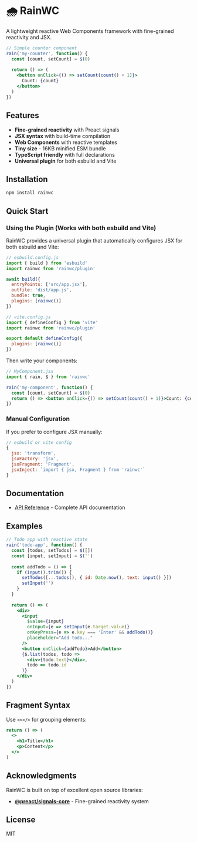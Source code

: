 # 🌧️ RainWC

A lightweight reactive Web Components framework with fine-grained reactivity and JSX.

```jsx
// Simple counter component
rain('my-counter', function() {
  const [count, setCount] = $(0)
  
  return () => (
    <button onClick={() => setCount(count() + 1)}>
      Count: {count}
    </button>
  )
})
```

## Features

- **Fine-grained reactivity** with Preact signals
- **JSX syntax** with build-time compilation
- **Web Components** with reactive templates
- **Tiny size** - 16KB minified ESM bundle
- **TypeScript friendly** with full declarations
- **Universal plugin** for both esbuild and Vite

## Installation

```bash
npm install rainwc
```

## Quick Start

### Using the Plugin (Works with both esbuild and Vite)

RainWC provides a universal plugin that automatically configures JSX for both esbuild and Vite:

```js
// esbuild.config.js
import { build } from 'esbuild'
import rainwc from 'rainwc/plugin'

await build({
  entryPoints: ['src/app.jsx'],
  outfile: 'dist/app.js',
  bundle: true,
  plugins: [rainwc()]
})
```

```js
// vite.config.js
import { defineConfig } from 'vite'
import rainwc from 'rainwc/plugin'

export default defineConfig({
  plugins: [rainwc()]
})
```

Then write your components:

```jsx
// MyComponent.jsx
import { rain, $ } from 'rainwc'

rain('my-component', function() {
  const [count, setCount] = $(0)
  return () => <button onClick={() => setCount(count() + 1)}>Count: {count}</button>
})
```

### Manual Configuration

If you prefer to configure JSX manually:

```js
// esbuild or vite config
{
  jsx: 'transform',
  jsxFactory: 'jsx',
  jsxFragment: 'Fragment',
  jsxInject: `import { jsx, Fragment } from 'rainwc'`
}
```

## Documentation

- [API Reference](api.md) - Complete API documentation

## Examples

```jsx
// Todo app with reactive state
rain('todo-app', function() {
  const [todos, setTodos] = $([])
  const [input, setInput] = $('')
  
  const addTodo = () => {
    if (input().trim()) {
      setTodos([...todos(), { id: Date.now(), text: input() }])
      setInput('')
    }
  }
  
  return () => (
    <div>
      <input 
        $value={input} 
        onInput={e => setInput(e.target.value)}
        onKeyPress={e => e.key === 'Enter' && addTodo()}
        placeholder="Add todo..." 
      />
      <button onClick={addTodo}>Add</button>
      {$.list(todos, todo => 
        <div>{todo.text}</div>, 
        todo => todo.id
      )}
    </div>
  )
})
```

## Fragment Syntax

Use `<></>` for grouping elements:

```jsx
return () => (
  <>
    <h1>Title</h1>
    <p>Content</p>
  </>
)
```

## Acknowledgments

RainWC is built on top of excellent open source libraries:

- **[@preact/signals-core](https://github.com/preactjs/signals)** - Fine-grained reactivity system

## License

MIT
